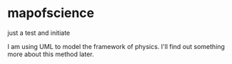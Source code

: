 mapofscience
============

just a test and initiate

I am using UML to model the framework of physics. I'll find out something more about this method later.
